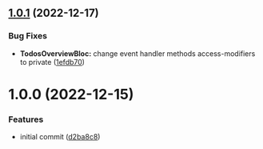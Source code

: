 ## [1.0.1](https://github.com/bloc-state/todos/compare/v1.0.0...v1.0.1) (2022-12-17)


### Bug Fixes

* **TodosOverviewBloc:** change event handler methods access-modifiers to private ([1efdb70](https://github.com/bloc-state/todos/commit/1efdb70621b8d2b7f90e2a03028d4dbc6e281211))

# 1.0.0 (2022-12-15)


### Features

* initial commit ([d2ba8c8](https://github.com/bloc-state/todos/commit/d2ba8c82b1cde83a5e021c8b73ee1cf7232f807b))
